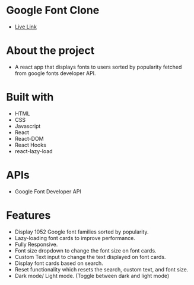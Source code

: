 # Google Font Clone

- [Live Link](https://brilliant-daffodil-b31c43.netlify.app/)

# About the project

- A react app that displays fonts to users sorted by popularity fetched from google fonts developer API. 

# Built with

- HTML
- CSS
- Javascript
- React
- React-DOM
- React Hooks
- react-lazy-load

# APIs

- Google Font Developer API

# Features
- Display 1052 Google font families sorted by popularity.
- Lazy-loading font cards to improve performance.
- Fully Responsive.
- Font size dropdown to change the font size on font cards.
- Custom Text input to change the text displayed on font cards.
- Display font cards based on search.
- Reset functionality which resets the search, custom text, and font size.
- Dark mode/ Light mode. (Toggle between dark and light mode)



